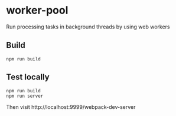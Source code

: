 # worker-pool
Run processing tasks in background threads by using web workers

## Build

```
npm run build
```

## Test locally

```
npm run build
npm run server
```

Then visit http://localhost:9999/webpack-dev-server
